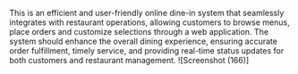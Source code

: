 This is an efficient and user-friendly online dine-in system that seamlessly integrates with restaurant operations, allowing customers to browse menus, place orders and customize selections through a web application. The system should enhance the overall dining experience, ensuring accurate order fulfillment, timely service, and providing real-time status updates for both customers and restaurant management.
![Screenshot (166)]
